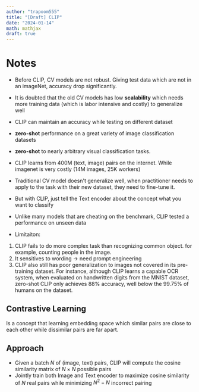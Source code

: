 ```yaml
---
author: "trapoom555"
title: "[Draft] CLIP"
date: "2024-01-14"
math: mathjax
draft: true
---
```


# Notes
- Before CLIP, CV models are not robust. Giving test data which are not in an imageNet, accuracy drop significantly.
- It is doubted that the old CV models has low **scalability** which needs more training data (which is labor intensive and costly) to generalize well
- CLIP can maintain an accuracy while testing on different dataset
- **zero-shot** performance on a great variety of image classification datasets
- **zero-shot**  to nearly arbitrary visual classification tasks.

- CLIP learns from 400M (text, image) pairs on the internet. While imagenet is very costly (14M images, 25K workers)

- Traditional CV model doesn't generalize well, when practitioner needs to apply to the task with their new dataset, they need to fine-tune it.

- But with CLIP, just tell the Text encoder about the concept what you want to classify

- Unlike many models that are cheating on the benchmark, CLIP tested a performance on unseen data

- Limitaiton: 
1. CLIP fails to do more complex task than recognizing common object. for example, counting people in the image. 
2. It sensitives to wording -> need prompt engineering
3. CLIP also still has poor generalization to images not covered in its pre-training dataset. For instance, although CLIP learns a capable OCR system, when evaluated on handwritten digits from the MNIST dataset, zero-shot CLIP only achieves 88% accuracy, well below the 99.75% of humans on the dataset.

## Contrastive Learning

Is a concept that learning embedding space which similar pairs are close to each other while dissimilar pairs are far apart.

## Approach
- Given a batch $N$ of (image, text) pairs, CLIP will compute the cosine similarity matrix of $N \times N$ possible pairs
- Jointly train both Image and Text encoder to maximize cosine similarity of $N$ real pairs while minimizing $N^2 -N$ incorrect pairing
